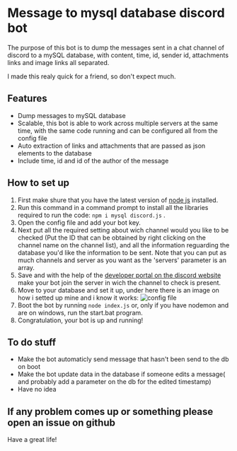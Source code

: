 # Message to mysql database discord bot
The purpose of this bot is to dump the messages sent in a chat channel of discord to a mySQL database, with content, time, id, sender id, attachments links and image links all separated.

I made this realy quick for a friend, so don't expect much.

## Features
 - Dump messages to mySQL database
 - Scalable, this bot is able to work across multiple servers at the same time, with the same code running and can be configured all from the config file
 - Auto extraction of links and attachments that are passed as json elements to the database
 - Include time, id and id of the author of the message
 
 ## How to set up
  1. First make shure that you have the latest version of [node js](nodejs.org) installed.
  2. Run this command in a command prompt to install all the libraries required to run the code: ``` npm i mysql discord.js ``` .
  3. Open the config file and add your bot key.
  4. Next put all the required setting about wich channel would you like to be checked (Put the ID that can be obtained by right clicking on the channel name on the channel list), and all the information reguarding the database you'd like the information to be sent. Note that you can put as much channels and server as you want as the 'servers' parameter is an array. 
  5. Save and with the help of the [developer portal on the discord website](discordapp.com/developers) make your bot join the server in wich the channel to check is present.
  6. Move to your database and set it up, under here there is an image on how i setted up mine and i know it works: ![config file](https://i.ibb.co/DQYpp1p/image.png)
  7. Boot the bot by running ``` node index.js ``` or, only if you have nodemon and are on windows, run the start.bat program.
  8. Congratulation, your bot is up and running!

## To do stuff
 - Make the bot automaticly send message that hasn't been send to the db on boot
 - Make the bot update data in the database if someone edits a message( and probably add a parameter on the db for the edited timestamp)
 - Have no idea
 
 ## If any problem comes up or something please open an issue on github
 
 Have a great life!
